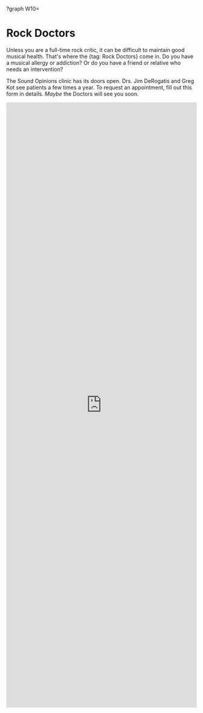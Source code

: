 ?graph W10=

# Rock Doctors

Unless you are a full-time rock critic, it can be difficult to maintain good musical health. That's where the {tag: Rock Doctors} come in. Do you have a musical allergy or addiction? Or do you have a friend or relative who needs an intervention?

The Sound Opinions clinic has its doors open. Drs. Jim DeRogatis and Greg Kot see patients a few times a year. To request an appointment, fill out this form in details. _Maybe_ the Doctors will see you soon.

<iframe width="100%" height="1600" scrolling="no" frameborder="no" src="https://docs.google.com/a/chicagopublicradio.org/forms/d/1LLCET4FjwiABKIrD-CT-trUXs6prXqwopU3u8E7WIXs/viewform"></iframe>